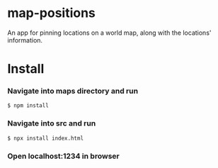 # map-positions
An app for pinning locations on a world map, along with the locations' information.

 # Install 
 ### Navigate into maps directory and run<br/>
 ```$ npm install```</br>
 ### Navigate into src and run</br>
 ```$ npx install index.html```</br>
 ### Open localhost:1234 in browser
